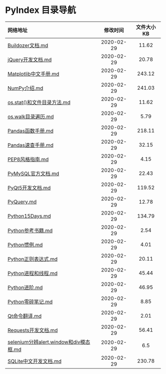 # PyIndex 目录导航

| 网络地址  | 修改时间 | 文件大小KB |
| :-- | :-: | :-: |
| [Buildozer文档.md](https://github.com/Chendemo12/KnowledgeGraph/wiki/Buildozer文档) | 2020-02-29 | 11.62 |
| [jQuery开发文档.md](https://github.com/Chendemo12/KnowledgeGraph/wiki/jQuery开发文档) | 2020-02-29 | 20.78 |
| [Matplotlib中文手册.md](https://github.com/Chendemo12/KnowledgeGraph/wiki/Matplotlib中文手册) | 2020-02-29 | 243.12 |
| [NumPy介绍.md](https://github.com/Chendemo12/KnowledgeGraph/wiki/NumPy介绍) | 2020-02-29 | 241.03 |
| [os.stat()和文件目录方法.md](https://github.com/Chendemo12/KnowledgeGraph/wiki/os.stat()和文件目录方法) | 2020-02-29 | 11.62 |
| [os.walk目录遍历.md](https://github.com/Chendemo12/KnowledgeGraph/wiki/os.walk目录遍历) | 2020-02-29 | 5.79 |
| [Pandas函数手册.md](https://github.com/Chendemo12/KnowledgeGraph/wiki/Pandas函数手册) | 2020-02-29 | 218.11 |
| [Pandas速查手册.md](https://github.com/Chendemo12/KnowledgeGraph/wiki/Pandas速查手册) | 2020-02-29 | 32.15 |
| [PEP8风格指南.md](https://github.com/Chendemo12/KnowledgeGraph/wiki/PEP8风格指南) | 2020-02-29 | 4.15 |
| [PyMySQL官方文档.md](https://github.com/Chendemo12/KnowledgeGraph/wiki/PyMySQL官方文档) | 2020-02-29 | 22.43 |
| [PyQt5开发文档.md](https://github.com/Chendemo12/KnowledgeGraph/wiki/PyQt5开发文档) | 2020-02-29 | 119.52 |
| [PyQuery.md](https://github.com/Chendemo12/KnowledgeGraph/wiki/PyQuery) | 2020-02-29 | 12.78 |
| [Python15Days.md](https://github.com/Chendemo12/KnowledgeGraph/wiki/Python15Days) | 2020-02-29 | 134.79 |
| [Python参考书籍.md](https://github.com/Chendemo12/KnowledgeGraph/wiki/Python参考书籍) | 2020-02-29 | 2.54 |
| [Python惯例.md](https://github.com/Chendemo12/KnowledgeGraph/wiki/Python惯例) | 2020-02-29 | 4.01 |
| [Python正则表达式.md](https://github.com/Chendemo12/KnowledgeGraph/wiki/Python正则表达式) | 2020-02-29 | 20.11 |
| [Python进程和线程.md](https://github.com/Chendemo12/KnowledgeGraph/wiki/Python进程和线程) | 2020-02-29 | 45.44 |
| [Python进阶.md](https://github.com/Chendemo12/KnowledgeGraph/wiki/Python进阶) | 2020-02-29 | 46.95 |
| [Python零碎笔记.md](https://github.com/Chendemo12/KnowledgeGraph/wiki/Python零碎笔记) | 2020-02-29 | 8.85 |
| [Qt命令翻译.md](https://github.com/Chendemo12/KnowledgeGraph/wiki/Qt命令翻译) | 2020-02-29 | 2.01 |
| [Requests开发文档.md](https://github.com/Chendemo12/KnowledgeGraph/wiki/Requests开发文档) | 2020-02-29 | 56.41 |
| [selenium分辨alert,window和div模态框.md](https://github.com/Chendemo12/KnowledgeGraph/wiki/selenium分辨alert,window和div模态框) | 2020-02-29 | 6.5 |
| [SQLite中文开发文档.md](https://github.com/Chendemo12/KnowledgeGraph/wiki/SQLite中文开发文档) | 2020-02-29 | 230.78 |
